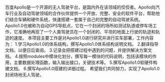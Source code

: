 百度Apollo是一个开源的无人驾驶平台，是国内外在该领域的佼佼者。Apollo向汽车行业及自动驾驶领域的合作伙伴提供一个开放、完整、安全的软件平台，帮助他们结合车辆和硬件系统，快速搭建一套属于自己的完整的自动驾驶系统。
Apollo1.0也被称为自动GPS导航点，它在一个封闭的场所如测试轨道或停车场工作，它准确地再现了一个人类驾驶员在一个封闭的、平坦的地面上行驶的轨迹和轨迹的速度。 
本项目主要工作是对Apollo1.0进行研究并进行实车部署，工作内容为：
1.学习Apollo1.0的体系结构，撰写Apollo1.0体系结构说明文档。
2.翻译指导文档，以便日后查阅。
3.记录会把搭建过程中遇到的问题，并提供解决方案文档。
4.按照modules中模块化划分，撰写每一模块的代码说明，包括该模块的作用，主要数据处理函数，输入输出接口，关键技术等。
5.撰写Apollo1.0软硬件构建文档。
6.撰写Apollo1.0搭建的详细过程。
希望我们共同努力，实现了Apollo1.0封闭场地无人驾驶。

